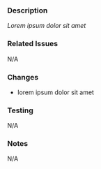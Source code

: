 ### Description
<!-- What does this PR do? -->
_Lorem ipsum dolor sit amet_

### Related Issues
<!-- Fixes #123 -->
N/A

### Changes
<!-- Key changes -->
- lorem ipsum dolor sit amet

### Testing
<!-- How was it tested? -->
N/A

### Notes
<!-- Additional info -->
N/A